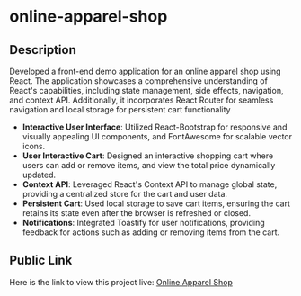 # online-apparel-shop

## Description

Developed a front-end demo application for an online apparel shop using React. The application showcases a comprehensive understanding of React's capabilities, including state management, side effects, navigation, and context API. Additionally, it incorporates React Router for seamless navigation and local storage for persistent cart functionality

- **Interactive User Interface**: Utilized React-Bootstrap for responsive and visually appealing UI components, and FontAwesome for scalable vector icons.
- **User Interactive Cart**: Designed an interactive shopping cart where users can add or remove items, and view the total price dynamically updated.
- **Context API**: Leveraged React's Context API to manage global state, providing a centralized store for the cart and user data.
- **Persistent Cart**: Used local storage to save cart items, ensuring the cart retains its state even after the browser is refreshed or closed.
- **Notifications**: Integrated Toastify for user notifications, providing feedback for actions such as adding or removing items from the cart.

## Public Link

Here is the link to view this project live: [Online Apparel Shop](https://stirring-chimera-fc8c36.netlify.app/)

